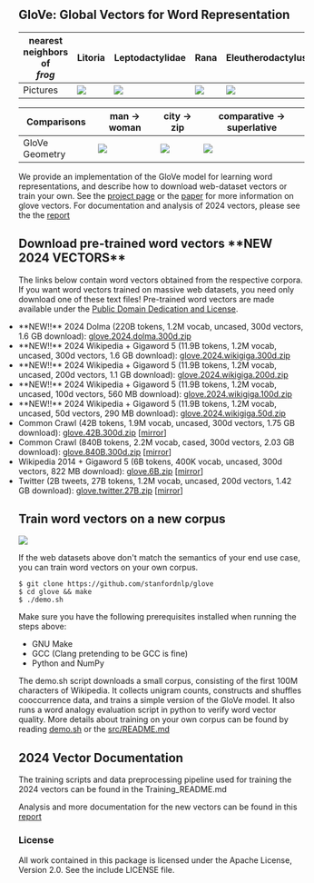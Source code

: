 ## GloVe: Global Vectors for Word Representation


| nearest neighbors of <br/> <em>frog</em> | Litoria             |  Leptodactylidae | Rana | Eleutherodactylus |
| --- | ------------------------------- | ------------------- | ---------------- | ------------------- |
| Pictures | <img src="https://nlp.stanford.edu/projects/glove/images/litoria.jpg"></img> | <img src="https://nlp.stanford.edu/projects/glove/images/leptodactylidae.jpg"></img> | <img src="https://nlp.stanford.edu/projects/glove/images/rana.jpg"></img> | <img src="https://nlp.stanford.edu/projects/glove/images/eleutherodactylus.jpg"></img> |

| Comparisons | man -> woman             |  city -> zip | comparative -> superlative |
| --- | ------------------------|-------------------------|-------------------------|
| GloVe Geometry | <img src="https://nlp.stanford.edu/projects/glove/images/man_woman_small.jpg"></img>  | <img src="https://nlp.stanford.edu/projects/glove/images/city_zip_small.jpg"></img> | <img src="https://nlp.stanford.edu/projects/glove/images/comparative_superlative_small.jpg"></img> |

We provide an implementation of the GloVe model for learning word representations, and describe how to download web-dataset vectors or train your own. See the [project page](https://nlp.stanford.edu/projects/glove/) or the [paper](https://nlp.stanford.edu/pubs/glove.pdf) for more information on glove vectors. For documentation and analysis of 2024 vectors, please see the the [report](https://arxiv.org/abs/2507.18103)

## Download pre-trained word vectors \*\***NEW 2024 VECTORS**\*\*
The links below contain word vectors obtained from the respective corpora. If you want word vectors trained on massive web datasets, you need only download one of these text files! Pre-trained word vectors are made available under the <a href="https://opendatacommons.org/licenses/pddl/">Public Domain Dedication and License</a>.
<div class="entry">
<ul style="padding-left:0px; margin-top:0px; margin-bottom:0px">
  <li> **NEW!!** 2024 Dolma (220B tokens, 1.2M vocab, uncased, 300d vectors, 1.6 GB download): <a href="https://nlp.stanford.edu/data/wordvecs/glove.2024.dolma.300d.zip">glove.2024.dolma.300d.zip</a> </li>
  <li> **NEW!!** 2024 Wikipedia + Gigaword 5 (11.9B tokens, 1.2M vocab, uncased, 300d vectors, 1.6 GB download): <a href="https://nlp.stanford.edu/data/wordvecs/glove.2024.wikigiga.300d.zip">glove.2024.wikigiga.300d.zip</a> </li>
  <li> **NEW!!** 2024 Wikipedia + Gigaword 5 (11.9B tokens, 1.2M vocab, uncased, 200d vectors, 1.1 GB download): <a href="https://nlp.stanford.edu/data/wordvecs/glove.2024.wikigiga.200d.zip">glove.2024.wikigiga.200d.zip</a> </li>
  <li> **NEW!!** 2024 Wikipedia + Gigaword 5 (11.9B tokens, 1.2M vocab, uncased, 100d vectors, 560 MB download): <a href="https://nlp.stanford.edu/data/wordvecs/glove.2024.wikigiga.100d.zip">glove.2024.wikigiga.100d.zip</a> </li>
   <li> **NEW!!** 2024 Wikipedia + Gigaword 5 (11.9B tokens, 1.2M vocab, uncased, 50d vectors, 290 MB download): <a href="https://nlp.stanford.edu/data/wordvecs/glove.2024.wikigiga.50d.zip">glove.2024.wikigiga.50d.zip</a> </li>
  <li> Common Crawl (42B tokens, 1.9M vocab, uncased, 300d vectors, 1.75 GB download): <a href="https://huggingface.co/stanfordnlp/glove/resolve/main/glove.42B.300d.zip">glove.42B.300d.zip</a> [<a href="https://nlp.stanford.edu/data/wordvecs/glove.42B.300d.zip">mirror</a>] </li>
  <li> Common Crawl (840B tokens, 2.2M vocab, cased, 300d vectors, 2.03 GB download): <a href="https://huggingface.co/stanfordnlp/glove/resolve/main/glove.840B.300d.zip">glove.840B.300d.zip</a> [<a href="https://nlp.stanford.edu/data/wordvecs/glove.840B.300d.zip">mirror</a>] </li>
  <li> Wikipedia 2014 + Gigaword 5 (6B tokens, 400K vocab, uncased, 300d vectors, 822 MB download): <a href="https://huggingface.co/stanfordnlp/glove/resolve/main/glove.6B.zip">glove.6B.zip</a> [<a href="https://nlp.stanford.edu/data/wordvecs/glove.6B.zip">mirror</a>] </li>
  <li> Twitter (2B tweets, 27B tokens, 1.2M vocab, uncased, 200d vectors, 1.42 GB download): <a href="https://huggingface.co/stanfordnlp/glove/resolve/main/glove.twitter.27B.zip">glove.twitter.27B.zip</a> [<a href="https://nlp.stanford.edu/data/wordvecs/glove.twitter.27B.zip">mirror</a>] </li>
</ul>
</div>

## Train word vectors on a new corpus

<img src="https://travis-ci.org/stanfordnlp/GloVe.svg?branch=master"></img>

If the web datasets above don't match the semantics of your end use case, you can train word vectors on your own corpus.

    $ git clone https://github.com/stanfordnlp/glove
    $ cd glove && make
    $ ./demo.sh

Make sure you have the following prerequisites installed when running the steps above:

* GNU Make
* GCC (Clang pretending to be GCC is fine)
* Python and NumPy

The demo.sh script downloads a small corpus, consisting of the first 100M characters of Wikipedia. It collects unigram counts, constructs and shuffles cooccurrence data, and trains a simple version of the GloVe model. It also runs a word analogy evaluation script in python to verify word vector quality. More details about training on your own corpus can be found by reading [demo.sh](https://github.com/stanfordnlp/GloVe/blob/master/demo.sh) or the [src/README.md](https://github.com/stanfordnlp/GloVe/tree/master/src)

## 2024 Vector Documentation 
The training scripts and data preprocessing pipeline used for training the 2024 vectors can be found in the Training_README.md

Analysis and more documentation for the new vectors can be found in this [report](https://arxiv.org/abs/2507.18103)

### License
All work contained in this package is licensed under the Apache License, Version 2.0. See the include LICENSE file.

